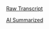 [Raw Transcript](https://github.com/MCBasterSheet/MCBasterSheet/blob/main/MCB150/pages/Lectures/Raw-Transcripts/Raw%20Transcript%203-18-2024.md)

[AI Summarized](https://github.com/MCBasterSheet/MCBasterSheet/blob/main/MCB150/pages/Lectures/AI-Summaries/AI%20Summarized%203-18-2024.md)
